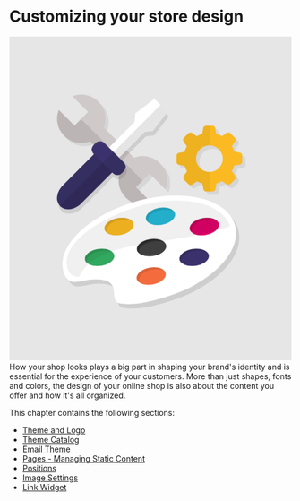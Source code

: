 # Customizing your store design

![](../../../.gitbook/assets/51839891.png)How your shop looks plays a big part in shaping your brand's identity and is essential for the experience of your customers. More than just shapes, fonts and colors, the design of your online shop is also about the content you offer and how it's all organized.

This chapter contains the following sections:

* [Theme and Logo](theme-and-logo.md)
* [Theme Catalog](theme-catalog.md)
* [Email Theme](email-theme.md)
* [Pages - Managing Static Content](pages-managing-static-content.md)
* [Positions](positions.md)
* [Image Settings](image-settings.md)
* [Link Widget](link-widget.md)

